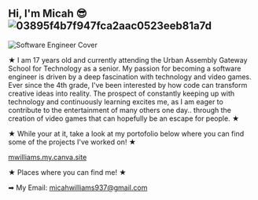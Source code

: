 ## Hi, I'm Micah 😎 ![03895f4b7f947fca2aac0523eeb81a7d](https://github.com/user-attachments/assets/ca029deb-12e5-446b-bc72-6145387f9b3a)


![Software Engineer Cover](https://github.com/user-attachments/assets/67df9815-fd51-4e38-8e94-21b5a6a2a384)


★ I am 17 years old and currently attending the Urban Assembly Gateway School for Technology as a senior. My passion for becoming a software engineer is driven by a deep fascination with technology and video games. Ever since the 4th grade, I've been interested by how code can transform creative ideas into reality. The prospect of constantly keeping up with technology and continuously learning excites me, as I am eager to contribute to the entertainment of many others one day.. through the creation of video games that can hopefully be an escape for people. ★ 

★ While your at it, take a look at my portofolio below where you can find some of the projects I've worked on! ★

[mwilliams.my.canva.site](https://mwilliams.my.canva.site/)

★ Places where you can find me! ★

➡ My Email: micahwilliams937@gmail.com
